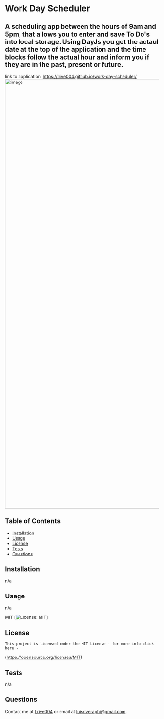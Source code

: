 # Work Day Scheduler
  ## A scheduling app between the hours of 9am and 5pm, that allows you to enter and save To Do's into local storage. Using DayJs you get the actaul date at the top of the application and the time blocks follow the actual hour and inform you if they are in the past, present or future.

link to application: https://lrive004.github.io/work-day-scheduler/
  <img width="1408" alt="image" src="https://github.com/Lrive004/work-day-scheduler/assets/112648247/5077440a-fecb-4976-9201-49d240dbb64b">


  ## Table of Contents
  - [Installation](#installation)
  - [Usage](#usage)
  - [License](#license)
  - [Tests](#tests)
  - [Questions](#questions)

  ## Installation
  n/a
  ## Usage
  n/a
  
  MIT
  [![License: MIT](https://img.shields.io/badge/License-MIT-yellow.svg)]
  ## License 
    This project is licensed under the MIT License - for more info click here -
  (https://opensource.org/licenses/MIT)
  ## Tests
  n/a
  ## Questions
  Contact me at [Lrive004](https://github.com/Lrive004) or email at luisriveraphi@gmail.com.
